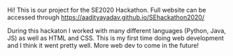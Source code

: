 Hi! This is our project for the SE2020 Hackathon. Full website can be accessed through https://aadityayadav.github.io/SEhackathon2020/

During this hackaton I worked with many different languages (Python, Java, JS) as well as HTML and CSS. This is my first time doing web development and I think it went pretty well. More web dev to come in the future!
